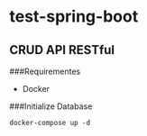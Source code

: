 # test-spring-boot
## CRUD API RESTful
###Requirementes
- Docker

###Initialize Database

```shell
docker-compose up -d
```

